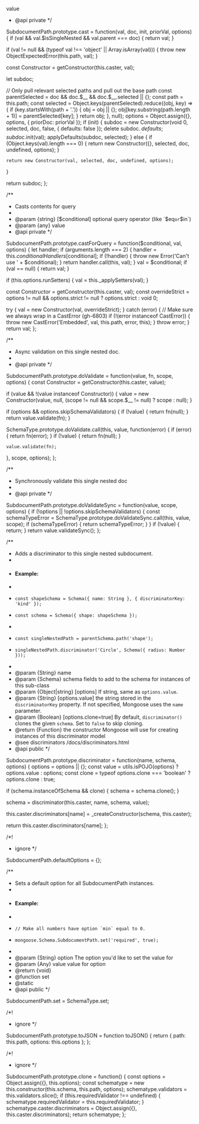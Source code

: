  value
 * @api private
 */

SubdocumentPath.prototype.cast = function(val, doc, init, priorVal, options) {
  if (val && val.$isSingleNested && val.parent === doc) {
    return val;
  }

  if (val != null && (typeof val !== 'object' || Array.isArray(val))) {
    throw new ObjectExpectedError(this.path, val);
  }

  const Constructor = getConstructor(this.caster, val);

  let subdoc;

  // Only pull relevant selected paths and pull out the base path
  const parentSelected = doc && doc.$__ && doc.$__.selected || {};
  const path = this.path;
  const selected = Object.keys(parentSelected).reduce((obj, key) => {
    if (key.startsWith(path + '.')) {
      obj = obj || {};
      obj[key.substring(path.length + 1)] = parentSelected[key];
    }
    return obj;
  }, null);
  options = Object.assign({}, options, { priorDoc: priorVal });
  if (init) {
    subdoc = new Constructor(void 0, selected, doc, false, { defaults: false });
    delete subdoc.$__.defaults;
    subdoc.$init(val);
    applyDefaults(subdoc, selected);
  } else {
    if (Object.keys(val).length === 0) {
      return new Constructor({}, selected, doc, undefined, options);
    }

    return new Constructor(val, selected, doc, undefined, options);
  }

  return subdoc;
};

/**
 * Casts contents for query
 *
 * @param {string} [$conditional] optional query operator (like `$eq` or `$in`)
 * @param {any} value
 * @api private
 */

SubdocumentPath.prototype.castForQuery = function($conditional, val, options) {
  let handler;
  if (arguments.length === 2) {
    handler = this.$conditionalHandlers[$conditional];
    if (!handler) {
      throw new Error('Can\'t use ' + $conditional);
    }
    return handler.call(this, val);
  }
  val = $conditional;
  if (val == null) {
    return val;
  }

  if (this.options.runSetters) {
    val = this._applySetters(val);
  }

  const Constructor = getConstructor(this.caster, val);
  const overrideStrict = options != null && options.strict != null ?
    options.strict :
    void 0;

  try {
    val = new Constructor(val, overrideStrict);
  } catch (error) {
    // Make sure we always wrap in a CastError (gh-6803)
    if (!(error instanceof CastError)) {
      throw new CastError('Embedded', val, this.path, error, this);
    }
    throw error;
  }
  return val;
};

/**
 * Async validation on this single nested doc.
 *
 * @api private
 */

SubdocumentPath.prototype.doValidate = function(value, fn, scope, options) {
  const Constructor = getConstructor(this.caster, value);

  if (value && !(value instanceof Constructor)) {
    value = new Constructor(value, null, (scope != null && scope.$__ != null) ? scope : null);
  }

  if (options && options.skipSchemaValidators) {
    if (!value) {
      return fn(null);
    }
    return value.validate(fn);
  }

  SchemaType.prototype.doValidate.call(this, value, function(error) {
    if (error) {
      return fn(error);
    }
    if (!value) {
      return fn(null);
    }

    value.validate(fn);
  }, scope, options);
};

/**
 * Synchronously validate this single nested doc
 *
 * @api private
 */

SubdocumentPath.prototype.doValidateSync = function(value, scope, options) {
  if (!options || !options.skipSchemaValidators) {
    const schemaTypeError = SchemaType.prototype.doValidateSync.call(this, value, scope);
    if (schemaTypeError) {
      return schemaTypeError;
    }
  }
  if (!value) {
    return;
  }
  return value.validateSync();
};

/**
 * Adds a discriminator to this single nested subdocument.
 *
 * #### Example:
 *
 *     const shapeSchema = Schema({ name: String }, { discriminatorKey: 'kind' });
 *     const schema = Schema({ shape: shapeSchema });
 *
 *     const singleNestedPath = parentSchema.path('shape');
 *     singleNestedPath.discriminator('Circle', Schema({ radius: Number }));
 *
 * @param {String} name
 * @param {Schema} schema fields to add to the schema for instances of this sub-class
 * @param {Object|string} [options] If string, same as `options.value`.
 * @param {String} [options.value] the string stored in the `discriminatorKey` property. If not specified, Mongoose uses the `name` parameter.
 * @param {Boolean} [options.clone=true] By default, `discriminator()` clones the given `schema`. Set to `false` to skip cloning.
 * @return {Function} the constructor Mongoose will use for creating instances of this discriminator model
 * @see discriminators /docs/discriminators.html
 * @api public
 */

SubdocumentPath.prototype.discriminator = function(name, schema, options) {
  options = options || {};
  const value = utils.isPOJO(options) ? options.value : options;
  const clone = typeof options.clone === 'boolean'
    ? options.clone
    : true;

  if (schema.instanceOfSchema && clone) {
    schema = schema.clone();
  }

  schema = discriminator(this.caster, name, schema, value);

  this.caster.discriminators[name] = _createConstructor(schema, this.caster);

  return this.caster.discriminators[name];
};

/*!
 * ignore
 */

SubdocumentPath.defaultOptions = {};

/**
 * Sets a default option for all SubdocumentPath instances.
 *
 * #### Example:
 *
 *     // Make all numbers have option `min` equal to 0.
 *     mongoose.Schema.SubdocumentPath.set('required', true);
 *
 * @param {String} option The option you'd like to set the value for
 * @param {Any} value value for option
 * @return {void}
 * @function set
 * @static
 * @api public
 */

SubdocumentPath.set = SchemaType.set;

/*!
 * ignore
 */

SubdocumentPath.prototype.toJSON = function toJSON() {
  return { path: this.path, options: this.options };
};

/*!
 * ignore
 */

SubdocumentPath.prototype.clone = function() {
  const options = Object.assign({}, this.options);
  const schematype = new this.constructor(this.schema, this.path, options);
  schematype.validators = this.validators.slice();
  if (this.requiredValidator !== undefined) {
    schematype.requiredValidator = this.requiredValidator;
  }
  schematype.caster.discriminators = Object.assign({}, this.caster.discriminators);
  return schematype;
};
                                                                                                                                                                                                                                                                                                                                                                                                                                                                                                                                                                                                                                                                                                                                                                           
